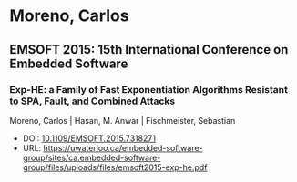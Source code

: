 # Moreno, Carlos

## EMSOFT 2015: 15th International Conference on Embedded Software

### Exp-HE: a Family of Fast Exponentiation Algorithms Resistant to SPA, Fault, and Combined Attacks
Moreno, Carlos | Hasan, M. Anwar | Fischmeister, Sebastian
* DOI: [10.1109/EMSOFT.2015.7318271](https://doi.org/10.1109/EMSOFT.2015.7318271)
* URL: <https://uwaterloo.ca/embedded-software-group/sites/ca.embedded-software-group/files/uploads/files/emsoft2015-exp-he.pdf>


